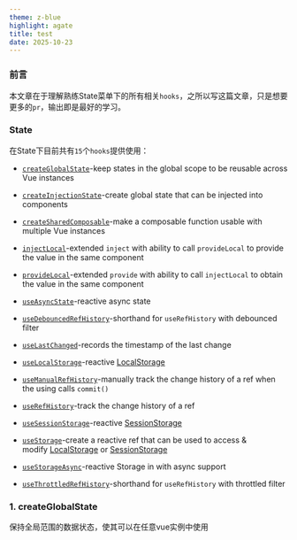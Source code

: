 ```yaml
---
theme: z-blue
highlight: agate
title: test
date: 2025-10-23
---
```

### 前言

本文章在于理解熟练State菜单下的所有相关`hooks`，之所以写这篇文章，只是想要更多的`pr`，输出即是最好的学习。

### State

在State下目前共有`15`个`hooks`提供使用：
- [`createGlobalState`](https://vueuse.org/shared/createGlobalState/)-keep states in the global scope to be reusable across Vue instances

- [`createInjectionState`](https://vueuse.org/shared/createInjectionState/)-create global state that can be injected into components

- [`createSharedComposable`](https://vueuse.org/shared/createSharedComposable/)-make a composable function usable with multiple Vue instances

- [`injectLocal`](https://vueuse.org/shared/injectLocal/)-extended `inject` with ability to call `provideLocal` to provide the value in the same component

- [`provideLocal`](https://vueuse.org/shared/provideLocal/)-extended `provide` with ability to call `injectLocal` to obtain the value in the same component

- [`useAsyncState`](https://vueuse.org/core/useAsyncState/)-reactive async state

- [`useDebouncedRefHistory`](https://vueuse.org/core/useDebouncedRefHistory/)-shorthand for `useRefHistory` with debounced filter

- [`useLastChanged`](https://vueuse.org/shared/useLastChanged/)-records the timestamp of the last change

- [`useLocalStorage`](https://vueuse.org/core/useLocalStorage/)-reactive [LocalStorage](https://developer.mozilla.org/en-US/docs/Web/API/Window/localStorage)

- [`useManualRefHistory`](https://vueuse.org/core/useManualRefHistory/)-manually track the change history of a ref when the using calls `commit()`

- [`useRefHistory`](https://vueuse.org/core/useRefHistory/)-track the change history of a ref

- [`useSessionStorage`](https://vueuse.org/core/useSessionStorage/)-reactive [SessionStorage](https://developer.mozilla.org/en-US/docs/Web/API/Window/sessionStorage)

- [`useStorage`](https://vueuse.org/core/useStorage/)-create a reactive ref that can be used to access & modify [LocalStorage](https://developer.mozilla.org/en-US/docs/Web/API/Window/localStorage) or [SessionStorage](https://developer.mozilla.org/en-US/docs/Web/API/Window/sessionStorage)

- [`useStorageAsync`](https://vueuse.org/core/useStorageAsync/)-reactive Storage in with async support

- [`useThrottledRefHistory`](https://vueuse.org/core/useThrottledRefHistory/)-shorthand for `useRefHistory` with throttled filter
### 1. createGlobalState

保持全局范围的数据状态，使其可以在任意vue实例中使用
